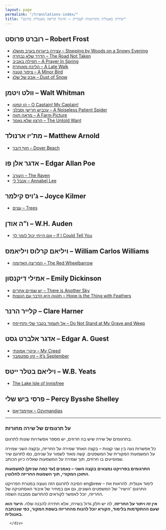 ```yaml
---
layout: page
permalink: "/translations-index/"
title: "יצירות באנגלית מתורגמות לעברית – תרגול קריאה באנגלית בחינם"
---
```




<div class="container px-4 px-lg-5">
  <div class="row gx-4 gx-lg-5 justify-content-center">
      <div class="col-md-10 col-lg-8 col-xl-7">
          <!-- Post preview-->
          
<h2>רוברט פרוסט – Robert Frost</h2>
<ul>
    <li><a href="/stopping-by-woods-on-a-snowy-evening/">
    עצירה ביערות בערב מושלג – Stopping by Woods on a Snowy Evening
    </a></li>
    <li><a href="/the-road-not-taken/">
    הדרך שלא נבחרה – The Road Not Taken</a></li>
    <li><a href="/a-prayer-in-spring/">
    תפילה באביב – A Prayer In Spring</a></li>
    <li><a href="/a-late-walk/">הליכה מאוחרת – A Late Walk</a></li>
    <li><a href="/a-minor-bird/">ציפור קטנה – A Minor Bird</a></li>
    <li><a href="/dust-of-snow/">אבק של שלג – Dust of Snow</a></li>
</ul>

<h2>וולט ויטמן – Walt Whitman</h2>
<ul>
    <li><a href="/o-captain/">הו קפטן – O Captain! My Captain!</a></li>
    <li><a href="/a-noiseless-patient-spider/">עכביש חרישי וסבלני – A Noiseless Patient Spider</a></li>
    <li><a href="/a-farm-picture/">מראה חווה – A Farm Picture</a></li>
    <li><a href="/the-untold-want/">הרצון שלא נאמר – The Untold Want</a></li>
</ul>
<h2>מת’יו ארנולד – Matthew Arnold</h2>
<ul>
    <li><a href="/dover-beach/">חוף דובר – Dover Beach</a></li>
</ul>
<h2>אדגר אלן פו – Edgar Allan Poe</h2>
<ul>
    <li><a href="/the-raven/">העורב – The Raven</a></li>
    <li><a href="/annabel-lee/">אנבל לי – Annabel Lee</a></li>
</ul>
<h2>ג’ויס קילמר – Joyce Kilmer</h2>
<ul>
    <li><a href="/trees/">עצים – Trees</a></li>
</ul>
<h2>ו”ה אודן – W.H. Auden</h2>
<ul>
    <li><a href="/if-i-could-tell-you/">אם הייתי יכול לומר לך – If I Could Tell You</a></li>
</ul>
<h2>ויליאם קרלוס ויליאמס – William Carlos Williams</h2>
<ul>
    <li><a href="/the-red-wheelbarrow/">המריצה האדומה – The Red Wheelbarrow</a></li>
</ul>
<h2>אמילי דיקנסון – Emily Dickinson</h2>
<ul>
    <li><a href="/there-is-another-sky/">יש שמיים אחרים – There is Another Sky</a></li>
    <li><a href="/hope-is-the-thing-with-feathers/">תקווה היא הדבר עם הנוצות – Hope is the Thing with Feathers</a></li>
</ul>
<h2>קלייר הרנר – Clare Harner</h2>
<ul>
    <li><a href="/do-not-stand-at-my-grave-and-weep/">אל תעמוד בקבר שלי ותתייפח – Do Not Stand at My Grave and Weep</a></li>
</ul>
<h2>אדגר אלברט גסט – Edgar A. Guest</h2>
<ul>
    <li><a href="/my-creed/">עיקרי אמונתי – My Creed</a></li>
    <li><a href="/its-september/">זהו ספטמבר – It’s September</a></li>
</ul>
<h2>ויליאם בטלר ייטס – W.B. Yeats</h2>
<ul>
    <li><a href="/the-lake-isle-of-innisfree/">The Lake Isle of Innisfree</a></li>
</ul>

<h2>פרסי ביש שלי – Percy Bysshe Shelley</h2>
<ul>
    <li><a href="/ozymandias/">אוזימנדיאס – Ozymandias</a></li>
</ul>

<hr>
<h3>על תרגומים של שירה מחורזת</h3>

<p>בתרגומים של שירה שיש בה חרוזים, יש מספר אפשרויות שונות לתרגום.</p>

<p>כל אפשרות נעה בין שני קצוות – בקצה האחד שמירה על החריזה, ובקצה השני שמירה על המשמעות המקורית של המשפטים. קשה מאוד לשמור על שניהם, נסו לתרגם שיר שמופיעים בו חרוזים, תוך שמירה על המשמעות שאליה כיוון הכותב.</p>

<p><strong>התרגומים בפרויקט נמצאים בקצה השני – נאמנים (עד כמה שניתן) למשמעות התוכן המקורי, תוך השמטת החריזה לחלוטין</strong>.</p>

<p>הסיבה לתרגום הזה נעוצה במטרת הפרויקט engbrew – לימוד אנגלית. להראות את התרגום 'הישיר' של המשפטים השונים, גם אם במחיר של איבוד האסתטיקה של החריזה, יוכל לאפשר לקוראים להתרשם ממבנה השפה.</p>

<p><strong>אין זה ויתור על החריזה</strong>, לה יש חלק גדול בשירה, אלא חתירה להבנה שלה. <strong>היעד הוא שעם ההתקדמות בלימוד, הקורא יוכל להנות מהחריזה בשפת המקור, כפי שנכתבה באנגלית</strong>.</p>

          
      </div>
  </div>
</div>